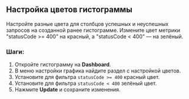 ## Настройка цветов гистограммы

Настройте разные цвета для столбцов успешных и неуспешных запросов на созданной ранее гистограмме. Измените цвет метрики "statusCode >= 400" на красный, а "statusCode < 400" — на зелёный.

### Шаги:

1. Откройте гистограмму на **Dashboard**.
2. В меню настройки графика найдите раздел с настройкой цветов.
3. Установите для фильтра `statusCode >= 400` красный цвет.
4. Установите для фильтра `statusCode < 400` зелёный цвет.
5. Нажмите **Update** и сохраните изменения.
